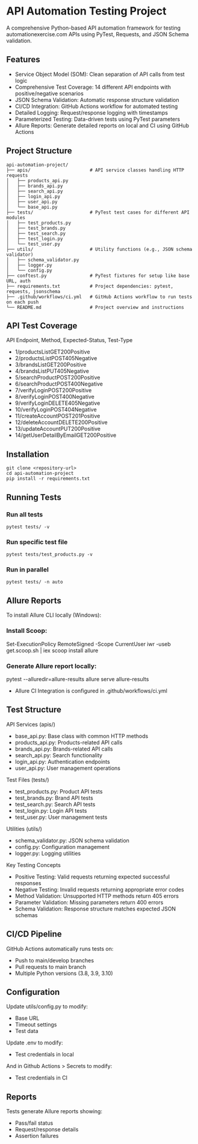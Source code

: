 # API Automation Testing Project
A comprehensive Python-based API automation framework for testing automationexercise.com APIs using PyTest, Requests, and JSON Schema validation.

## Features
- Service Object Model (SOM): Clean separation of API calls from test logic
- Comprehensive Test Coverage: 14 different API endpoints with positive/negative scenarios
- JSON Schema Validation: Automatic response structure validation
- CI/CD Integration: GitHub Actions workflow for automated testing
- Detailed Logging: Request/response logging with timestamps
- Parameterized Testing: Data-driven tests using PyTest parameters
- Allure Reports: Generate detailed reports on local and CI using GitHub Actions

## Project Structure
```
api-automation-project/
├── apis/                      # API service classes handling HTTP requests
│   ├── products_api.py
│   ├── brands_api.py
│   ├── search_api.py
│   ├── login_api.py
│   ├── user_api.py
│   └── base_api.py
├── tests/                     # PyTest test cases for different API modules
│   ├── test_products.py
│   ├── test_brands.py
│   ├── test_search.py
│   ├── test_login.py
│   └── test_user.py
├── utils/                     # Utility functions (e.g., JSON schema validator)
│   ├── schema_validator.py
│   ├── logger.py
│   └── config.py
├── conftest.py                # PyTest fixtures for setup like base URL, auth
├── requirements.txt           # Project dependencies: pytest, requests, jsonschema
├── .github/workflows/ci.yml   # GitHub Actions workflow to run tests on each push
└── README.md                  # Project overview and instructions
```

## API Test Coverage

API Endpoint, Method, Expected-Status, Test-Type

 - 1/productsListGET200Positive
 - 2/productsListPOST405Negative
 - 3/brandsListGET200Positive
 - 4/brandsListPUT405Negative
 - 5/searchProductPOST200Positive
 - 6/searchProductPOST400Negative
 - 7/verifyLoginPOST200Positive
 - 8/verifyLoginPOST400Negative
 - 9/verifyLoginDELETE405Negative
 - 10/verifyLoginPOST404Negative
 - 11/createAccountPOST201Positive
 - 12/deleteAccountDELETE200Positive
 - 13/updateAccountPUT200Positive
 - 14/getUserDetailByEmailGET200Positive

## Installation

```
git clone <repository-url>
cd api-automation-project
pip install -r requirements.txt
```

## Running Tests

### Run all tests
```
pytest tests/ -v
```

### Run specific test file
```
pytest tests/test_products.py -v
```

### Run in parallel
```
pytest tests/ -n auto
```

## Allure Reports
To install Allure CLI locally (Windows):

### Install Scoop:
Set-ExecutionPolicy RemoteSigned -Scope CurrentUser
iwr -useb get.scoop.sh | iex
scoop install allure

### Generate Allure report locally:
pytest --alluredir=allure-results
allure serve allure-results

- Allure CI Integration is configured in .github/workflows/ci.yml


## Test Structure

API Services (apis/)

- base_api.py: Base class with common HTTP methods
- products_api.py: Products-related API calls
- brands_api.py: Brands-related API calls
- search_api.py: Search functionality
- login_api.py: Authentication endpoints
- user_api.py: User management operations

Test Files (tests/)

- test_products.py: Product API tests
- test_brands.py: Brand API tests
- test_search.py: Search API tests
- test_login.py: Login API tests
- test_user.py: User management tests

Utilities (utils/)

- schema_validator.py: JSON schema validation
- config.py: Configuration management
- logger.py: Logging utilities

Key Testing Concepts

- Positive Testing: Valid requests returning expected successful responses
- Negative Testing: Invalid requests returning appropriate error codes
- Method Validation: Unsupported HTTP methods return 405 errors
- Parameter Validation: Missing parameters return 400 errors
- Schema Validation: Response structure matches expected JSON schemas

## CI/CD Pipeline

GitHub Actions automatically runs tests on:
- Push to main/develop branches
- Pull requests to main branch
- Multiple Python versions (3.8, 3.9, 3.10)

## Configuration

Update utils/config.py to modify:
- Base URL
- Timeout settings
- Test data

Update .env to modify:
- Test credentials in local

And in Github Actions > Secrets to modify:
- Test credentials in CI

## Reports

Tests generate Allure reports showing:
- Pass/fail status
- Request/response details
- Assertion failures
